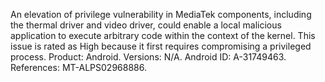 An elevation of privilege vulnerability in MediaTek components, including the thermal driver and video driver, could enable a local malicious application to execute arbitrary code within the context of the kernel. This issue is rated as High because it first requires compromising a privileged process. Product: Android. Versions: N/A. Android ID: A-31749463. References: MT-ALPS02968886.
